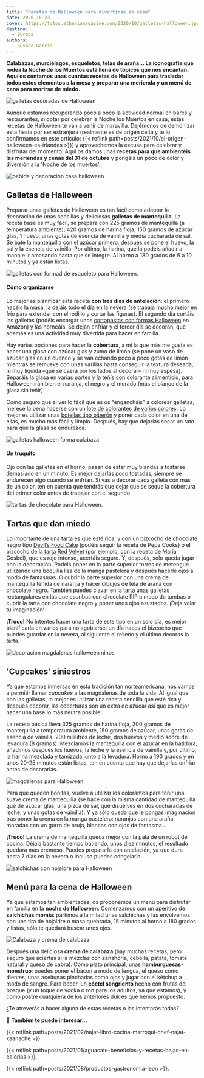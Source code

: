 ```yaml
---
title: "Recetas de Halloween para divertirse en casa"
date: 2020-10-23
cover: https://fotos.etheriamagazine.com/2020/10/galletas-halloween.jpg
destino: 
  - Europa
authors: 
  - Susana García
---
```


**Calabazas, murciélagos, esqueletos, telas de araña… La iconografía que rodea la Noche 
de los Muertos está llena de tópicos que nos encantan. Aquí os contamos unas cuantas 
recetas de Halloween para trasladar todos estos elementos a la mesa y preparar una 
merienda y un menú de cena para morirse de miedo.** 

![galletas decoradas de Halloween](https://fotos.etheriamagazine.com/2020/10/galletas-halloween.jpg "Galletas de Halloween. © Freepick")

Aunque estamos recuperando poco a poco la actividad normal en bares y restaurantes, si 
optar por celebrar la Noche los Muertos en casa, estas recetas de Halloween te van a 
venir de maravilla. Dejémonos de demonizar esta fiesta por ser extranjera (realmente es 
de origen celta y te lo confirmamos en este artículo: {{< reflink 
path=posts/2021/10/el-origen-halloween-es-irlandes >}}) y aprovechemos la excusa para 
celebrar y disfrutar del momento. Aquí os damos unas **recetas para que ambientéis las 
meriendas y cenas del 31 de octubre** y pongáis un poco de color y diversión a la 'Noche 
de los muertos'. 

![bebida y decoracion casa halloween](https://fotos.etheriamagazine.com/2020/10/mesa-decoracion-halloween.jpg "Decoración especial para un Halloween en casa.")

## Galletas de Halloween

Preparar unas galletas de Halloween es tan fácil como adaptar la decoración de unas 
sencillas y deliciosas **galletas de mantequilla**. La receta base es muy fácil, se 
prepara con 225 gramos de mantequilla (a temperatura ambiente), 420 gramos de harina 
floja, 150 gramos de azúcar glas, 1 huevo, unas gotas de esencia de vainilla y media 
cucharada de sal. Se bate la mantequilla con el azúcar primero, después se pone el 
huevo, la sal y la esencia de vainilla. Por último, la harina, que la podéis añadir a 
mano e ir amasando hasta que se integre. Al horno a 180 grados de 6 a 10 minutos y ya 
están listas. 

![galletas con formad de esqueleto para Halloween.](https://fotos.etheriamagazine.com/2020/10/galletas-esqueleto-halloween.jpg "Con un molde de persona se pueden hacer divertidos esqueletos.")

#### Cómo organizarse

Lo mejor es planificar esta receta **con tres días de antelación**: el primero hacéis la 
masa, la dejáis todo el día en la nevera (se trabaja mucho mejor en frío para extender 
con el rodillo y cortar las figuras). El segundo día cortáis las galletas (podéis 
encargar unos [cortapastas con formas Halloween](https://amzn.to/3rORVFy) en Amazon) y 
las horneáis. Se dejan enfriar y el tercer día se decoran, que además es una actividad 
muy divertida para hacer en familia. 

Hay varias opciones para hacer la **cobertura**, a mí la que más me gusta es hacer una 
glasa con azúcar glas y zumo de limón (se pone un vaso de azúcar glas en un cuenco y se 
van echando poco a poco gotas de limón mientras se remueve con unas varillas hasta 
conseguir la textura deseada, ni muy líquida –que se caerá por los lados al decorar– ni 
muy espesa). Separáis la glasa en varias partes y la teñís con colorante alimenticio, 
para Halloween irán bien el naranja, el negro y el morado (más el blanco de la glasa sin 
teñir). 

Como seguro que al ver lo fácil que es os “engancháis” a colorear galletas, merece la 
pena hacerse con un [lote de colorantes de varios colores](https://amzn.to/3QoXTq1). Lo 
mejor es utilizar unas [botellas tipo biberón](https://amzn.to/3jbzAI8) y poner cada 
color en una de ellas, es mucho más fácil y limpio. Después, hay que dejarlas secar un 
rato para que la glasa se endurezca. 

![galletas halloween forma calabaza](https://fotos.etheriamagazine.com/2020/10/galletas-decoracion-halloween.jpg "Galletas decoradas con motivos de Halloween.")

#### Un truquito

Ojo con las galletas en el horno, pasan de estar muy blandas a tostarse demasiado en un 
minuto. Es mejor dejarlas poco tostadas, siempre se endurecen algo cuando se enfrían. Si 
vas a decorar cada galleta con más de un color, ten en cuenta que tendrás que dejar que 
se seque la cobertura del primer color antes de trabajar con el segundo. 

![tartas de chocolate para Halloween.](https://fotos.etheriamagazine.com/2020/10/tarta-halloween.jpg "Tarta de chocolate para Halloween. © Freepick")

## Tartas que dan miedo

Lo importante de una tarta es que esté rica, y con un bizcocho de chocolate negro tipo 
[Devil’s Food Cake](https://pepacooks.com/receta-devil-food-cake-tarta-de-chocolate/) 
(podéis seguir la receta de Pepa Cooks) o el bizcocho de la [tarta Red 
Velvet](https://www.mariacosbel.com/receta-facil-red-velvet-cake-caserol/) (por ejemplo, 
con la receta de María Cosbel), que es rojo intenso, acertáis seguro. Y, después, solo 
queda jugar con la decoración. Podéis poner en la parte superior torres de merengue 
utilizando una boquilla lisa de la manga pastelera y después hacerle ojos a modo de 
fantasmas. O cubrir la parte superior con una crema de mantequilla teñida de naranja y 
hacer dibujos de tela de araña con chocolate negro. También puedes clavar en la tarta 
unas galletas rectangulares en las que escribas con chocolate RIP a modo de tumbas o 
cubrir la tarta con chocolate negro y poner unos ojos asustados. ¡Deja volar tu 
imaginación! 

**¡Truco!** No intentes hacer una tarta de este tipo en un solo día, es mejor 
planificarla en varios para no agobiarse: un día haces el bizcocho que puedes guardar en 
la nevera, al siguiente el relleno y el último decoras la tarta. 

![decoracion magdalenas halloween ninos](https://fotos.etheriamagazine.com/2020/10/magdalenas-decoracion-halloween.jpg "Cupcakes divertidos para Halloween.")

## 'Cupcakes' siniestros

Ya que estamos inmersas en esta tradición tan norteamericana, nos vamos a permitir 
llamar _cupcakes_ a las magdalenas de toda la vida. Al igual que con las galletas, lo 
mejor es utilizar una receta sencilla que esté rica y después decorar, las coberturas 
son un extra de azúcar así que es mejor hacer una base lo más neutra posible. 

La receta básica lleva 325 gramos de harina floja, 200 gramos de mantequilla a 
temperatura ambiente, 150 gramos de azúcar, unas gotas de esencia de vainilla, 200 
mililitros de leche, dos huevos y medio sobre de levadura (8 gramos). Mezclamos la 
mantequilla con el azúcar en la batidora, añadimos después los huevos, la leche y la 
esencia de vainilla y, por último, la harina mezclada y tamizada junto a la levadura. 
Horno a 190 grados y en unos 20-25 minutos están listas, ten en cuenta que hay que 
dejarlas enfriar antes de decorarlas. 

![magdalenas para Halloween](https://fotos.etheriamagazine.com/2020/10/cupcakes-halloween.jpg "Decoración de 'cupcakes' de Halloween. © Freepick")

Para que queden bonitas, vuelve a utilizar los colorantes para teñir una suave crema de 
mantequilla (se hace con la misma cantidad de mantequilla que de azúcar glas, una pizca 
de sal, que disuelves en dos cucharadas de leche, y unas gotas de vainilla). Y ya sólo 
queda que le pongas imaginación tras poner la crema en la manga pastelera: naranjas con 
una araña, moradas con un gorro de bruja, blancas con ojos de fantasma… 

**¡Truco!** La crema de mantequilla queda mejor con la pala de un robot de cocina. 
Déjala bastante tiempo batiendo, unos diez minutos, el resultado quedará mas cremoso. 
Puedes prepararla con antelación, ya que dura hasta 7 días en la nevera o incluso puedes 
congelarla. 

![salchichas con hojaldre para Halloween](https://fotos.etheriamagazine.com/2020/10/momias-salchichas-halloween.jpg "Aperitivo de salchichas Halloween. © Freepick")

## Menú para la cena de Halloween

Ya que estamos tan ambientadas, os proponemos un menú para disfrutar en familia en la 
**noche de Halloween**. Comenzamos con un aperitivo de **salchichas momia**: partimos a 
la mitad unas salchichas y las envolvemos con una tira de hojaldre o masa quebrada, 15 
minutos al horno a 180 grados y listas, sólo te quedará buscar unos ojos. 

![Calabaza y crema de calabaza](https://fotos.etheriamagazine.com/2020/10/crema-calabaza-halloween.jpg "Crema de calabaza. © Freepick")

Después una deliciosa **crema de calabaza** (hay muchas recetas, pero seguro que 
aciertas si la mezclas con zanahoria, cebolla, patata, tomate natural y queso de cabra). 
Como plato principal, unas **hamburguesas-monstruo**: puedes poner el bacon a modo de 
lengua, el queso como dientes, unas aceitunas pinchadas como ojos y jugar con el kétchup 
a modo de sangre. Para beber, un **cóctel sangriento** hecho con frutas del bosque (y un 
toque de vodka o ron para los adultos, ya que estamos), y como postre cualquiera de los 
anteriores dulces que hemos propuesto. 

¿Te atreverás a hacer alguna de estas recetas o las intentarás todas? 

📌 **También te puede interesar...** 

{{< reflink path=posts/2021/02/najat-libro-cocina-marroqui-chef-najat-kaanache >}}. 

{{< reflink path=posts/2021/01/aguacate-beneficios-y-recetas-bajas-en-calorias >}}. 

{{< reflink path=posts/2021/08/productos-gastronomia-leon >}}.
